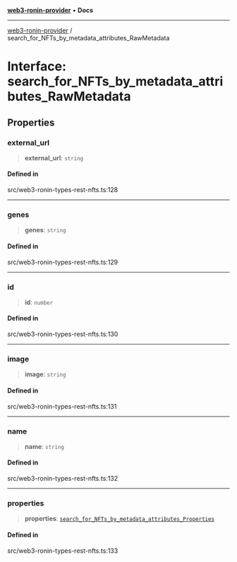 [**web3-ronin-provider**](../README.md) • **Docs**

***

[web3-ronin-provider](../globals.md) / search\_for\_NFTs\_by\_metadata\_attributes\_RawMetadata

# Interface: search\_for\_NFTs\_by\_metadata\_attributes\_RawMetadata

## Properties

### external\_url

> **external\_url**: `string`

#### Defined in

src/web3-ronin-types-rest-nfts.ts:128

***

### genes

> **genes**: `string`

#### Defined in

src/web3-ronin-types-rest-nfts.ts:129

***

### id

> **id**: `number`

#### Defined in

src/web3-ronin-types-rest-nfts.ts:130

***

### image

> **image**: `string`

#### Defined in

src/web3-ronin-types-rest-nfts.ts:131

***

### name

> **name**: `string`

#### Defined in

src/web3-ronin-types-rest-nfts.ts:132

***

### properties

> **properties**: [`search_for_NFTs_by_metadata_attributes_Properties`](search_for_NFTs_by_metadata_attributes_Properties.md)

#### Defined in

src/web3-ronin-types-rest-nfts.ts:133
